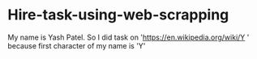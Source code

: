 # Hire-task-using-web-scrapping
My name is Yash Patel.  So I did task on 'https://en.wikipedia.org/wiki/Y ' because first character of my name is 'Y'
